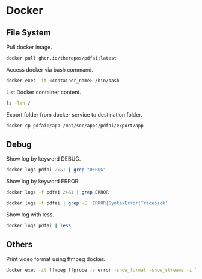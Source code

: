 # Docker

## File System

Pull docker image.

```bash
docker pull ghcr.io/therepos/pdfai:latest
```

Access docker via bash command.

```bash
docker exec -it <container_name> /bin/bash
```

List Docker container content.

```bash
ls -lah /
```

Export folder from docker service to destination folder.

```bash
docker cp pdfai:/app /mnt/sec/apps/pdfai/export/app
```

## Debug

Show log by keyword DEBUG.

```bash
docker logs pdfai 2>&1 | grep "DEBUG"
```

Show log by keyword ERROR.

```bash
docker logs -f pdfai 2>&1 | grep ERROR
```

```bash
docker logs -f pdfai | grep -E 'ERROR|SyntaxError|Traceback'
```

Show log with less.

```bash
docker logs pdfai | less
```

## Others

Print video format using ffmpeg docker.

```bash
docker exec -it ffmpeg ffprobe -v error -show_format -show_streams -i "/config/file.mp4" > /mnt/sec/media/videos/file_info.txt
```


